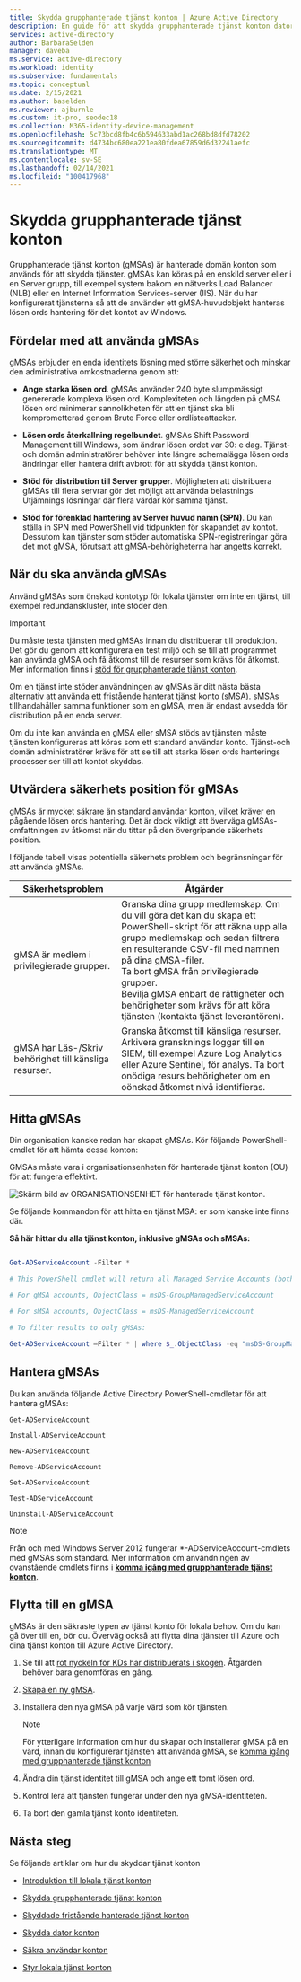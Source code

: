 ```yaml
---
title: Skydda grupphanterade tjänst konton | Azure Active Directory
description: En guide för att skydda grupphanterade tjänst konton dator konton.
services: active-directory
author: BarbaraSelden
manager: daveba
ms.service: active-directory
ms.workload: identity
ms.subservice: fundamentals
ms.topic: conceptual
ms.date: 2/15/2021
ms.author: baselden
ms.reviewer: ajburnle
ms.custom: it-pro, seodec18
ms.collection: M365-identity-device-management
ms.openlocfilehash: 5c73bcd8fb4c6b594633abd1ac268bd8dfd78202
ms.sourcegitcommit: d4734bc680ea221ea80fdea67859d6d32241aefc
ms.translationtype: MT
ms.contentlocale: sv-SE
ms.lasthandoff: 02/14/2021
ms.locfileid: "100417968"
---
```

# <a name="securing-group-managed-service-accounts"></a>Skydda grupphanterade tjänst konton

Grupphanterade tjänst konton (gMSAs) är hanterade domän konton som används för att skydda tjänster. gMSAs kan köras på en enskild server eller i en Server grupp, till exempel system bakom en nätverks Load Balancer (NLB) eller en Internet Information Services-server (IIS). När du har konfigurerat tjänsterna så att de använder ett gMSA-huvudobjekt hanteras lösen ords hantering för det kontot av Windows.

## <a name="benefits-of-using-gmsas"></a>Fördelar med att använda gMSAs

gMSAs erbjuder en enda identitets lösning med större säkerhet och minskar den administrativa omkostnaderna genom att:

* **Ange starka lösen ord**. gMSAs använder 240 byte slumpmässigt genererade komplexa lösen ord. Komplexiteten och längden på gMSA lösen ord minimerar sannolikheten för att en tjänst ska bli komprometterad genom Brute Force eller ordlisteattacker.

* **Lösen ords återkallning regelbundet**. gMSAs Shift Password Management till Windows, som ändrar lösen ordet var 30: e dag. Tjänst-och domän administratörer behöver inte längre schemalägga lösen ords ändringar eller hantera drift avbrott för att skydda tjänst konton. 

* **Stöd för distribution till Server grupper**. Möjligheten att distribuera gMSAs till flera servrar gör det möjligt att använda belastnings Utjämnings lösningar där flera värdar kör samma tjänst. 

* **Stöd för förenklad hantering av Server huvud namn (SPN)**. Du kan ställa in SPN med PowerShell vid tidpunkten för skapandet av kontot. Dessutom kan tjänster som stöder automatiska SPN-registreringar göra det mot gMSA, förutsatt att gMSA-behörigheterna har angetts korrekt. 

## <a name="when-to-use-gmsas"></a>När du ska använda gMSAs

Använd gMSAs som önskad kontotyp för lokala tjänster om inte en tjänst, till exempel redundanskluster, inte stöder den.

> [!IMPORTANT]
> Du måste testa tjänsten med gMSAs innan du distribuerar till produktion. Det gör du genom att konfigurera en test miljö och se till att programmet kan använda gMSA och få åtkomst till de resurser som krävs för åtkomst. Mer information finns i [stöd för grupphanterade tjänst konton](https://docs.microsoft.com/system-center/scom/support-group-managed-service-accounts?view=sc-om-2019).


Om en tjänst inte stöder användningen av gMSAs är ditt nästa bästa alternativ att använda ett fristående hanterat tjänst konto (sMSA). sMSAs tillhandahåller samma funktioner som en gMSA, men är endast avsedda för distribution på en enda server.

Om du inte kan använda en gMSA eller sMSA stöds av tjänsten måste tjänsten konfigureras att köras som ett standard användar konto. Tjänst-och domän administratörer krävs för att se till att starka lösen ords hanterings processer ser till att kontot skyddas.

## <a name="assess-the-security-posture-of-gmsas"></a>Utvärdera säkerhets position för gMSAs

gMSAs är mycket säkrare än standard användar konton, vilket kräver en pågående lösen ords hantering. Det är dock viktigt att överväga gMSAs-omfattningen av åtkomst när du tittar på den övergripande säkerhets position.

I följande tabell visas potentiella säkerhets problem och begränsningar för att använda gMSAs.

| Säkerhetsproblem| Åtgärder |
| - | - |
| gMSA är medlem i privilegierade grupper. | Granska dina grupp medlemskap. Om du vill göra det kan du skapa ett PowerShell-skript för att räkna upp alla grupp medlemskap och sedan filtrera en resulterande CSV-fil med namnen på dina gMSA-filer. <br>Ta bort gMSA från privilegierade grupper.<br> Bevilja gMSA enbart de rättigheter och behörigheter som krävs för att köra tjänsten (kontakta tjänst leverantören). 
| gMSA har Läs-/Skriv behörighet till känsliga resurser. | Granska åtkomst till känsliga resurser. Arkivera gransknings loggar till en SIEM, till exempel Azure Log Analytics eller Azure Sentinel, för analys. Ta bort onödiga resurs behörigheter om en oönskad åtkomst nivå identifieras. |


## <a name="find-gmsas"></a>Hitta gMSAs

Din organisation kanske redan har skapat gMSAs. Kör följande PowerShell-cmdlet för att hämta dessa konton:

GMSAs måste vara i organisationsenheten för hanterade tjänst konton (OU) för att fungera effektivt.

  
![Skärm bild av ORGANISATIONSENHET för hanterade tjänst konton.](./media/securing-service-accounts/secure-gmsa-image-1.png)

Se följande kommandon för att hitta en tjänst MSA: er som kanske inte finns där.

**Så här hittar du alla tjänst konton, inklusive gMSAs och sMSAs:**


```powershell

Get-ADServiceAccount -Filter *

# This PowerShell cmdlet will return all Managed Service Accounts (both gMSAs and sMSAs). An administrator can differentiate between the two by examining the ObjectClass attribute on returned accounts.

# For gMSA accounts, ObjectClass = msDS-GroupManagedServiceAccount

# For sMSA accounts, ObjectClass = msDS-ManagedServiceAccount

# To filter results to only gMSAs:

Get-ADServiceAccount –Filter * | where $_.ObjectClass -eq "msDS-GroupManagedServiceAccount”}
```

## <a name="manage-gmsas"></a>Hantera gMSAs

Du kan använda följande Active Directory PowerShell-cmdletar för att hantera gMSAs:

`Get-ADServiceAccount`

`Install-ADServiceAccount`

`New-ADServiceAccount`

`Remove-ADServiceAccount`

`Set-ADServiceAccount`

`Test-ADServiceAccount`

`Uninstall-ADServiceAccount`

> [!NOTE]
> Från och med Windows Server 2012 fungerar *-ADServiceAccount-cmdlets med gMSAs som standard. Mer information om användningen av ovanstående cmdlets finns i [**komma igång med grupphanterade tjänst konton**](https://docs.microsoft.com/windows-server/security/group-managed-service-accounts/getting-started-with-group-managed-service-accounts).

## <a name="move-to-a-gmsa"></a>Flytta till en gMSA
gMSAs är den säkraste typen av tjänst konto för lokala behov. Om du kan gå över till en, bör du. Överväg också att flytta dina tjänster till Azure och dina tjänst konton till Azure Active Directory.

1.  Se till att [rot nyckeln för KDs har distribuerats i skogen](https://docs.microsoft.com/windows-server/security/group-managed-service-accounts/create-the-key-distribution-services-kds-root-key). Åtgärden behöver bara genomföras en gång.

2. [Skapa en ny gMSA](https://docs.microsoft.com/windows-server/security/group-managed-service-accounts/getting-started-with-group-managed-service-accounts).

3. Installera den nya gMSA på varje värd som kör tjänsten.
   > [!NOTE] 
   > För ytterligare information om hur du skapar och installerar gMSA på en värd, innan du konfigurerar tjänsten att använda gMSA, se [komma igång med grupphanterade tjänst konton](https://docs.microsoft.com/previous-versions/windows/it-pro/windows-server-2012-R2-and-2012/jj128431(v=ws.11))

 
4. Ändra din tjänst identitet till gMSA och ange ett tomt lösen ord.

5. Kontrol lera att tjänsten fungerar under den nya gMSA-identiteten.

6. Ta bort den gamla tjänst konto identiteten.

 

## <a name="next-steps"></a>Nästa steg
Se följande artiklar om hur du skyddar tjänst konton

* [Introduktion till lokala tjänst konton](service-accounts-on-premises.md)

* [Skydda grupphanterade tjänst konton](service-accounts-group-managed.md)

* [Skyddade fristående hanterade tjänst konton](service-accounts-standalone-managed.md)

* [Skydda dator konton](service-accounts-computer.md)

* [Säkra användar konton](service-accounts-user-on-premises.md)

* [Styr lokala tjänst konton](service-accounts-govern-on-premises.md)
